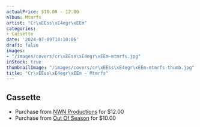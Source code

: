 ```yaml
---
actualPrice: $10.00 - 12.00
album: Mtmrfs
artist: "Cr\xEEss\xE4egr\xEEm"
categories:
- Cassette
date: '2024-07-09T14:10:06'
draft: false
images:
- "/images/covers/cr\xEEss\xE4egr\xEEm-mtmrfs.jpg"
inStock: true
thumbnailImage: "/images/covers/cr\xEEss\xE4egr\xEEm-mtmrfs-thumb.jpg"
title: "Cr\xEEss\xE4egr\xEEm - Mtmrfs"
---
```


## Cassette
* Purchase from [NWN Productions](http://shop.nwnprod.com/index.php?route=product/product&path=73&product_id=31558&sort=pd.name&order=ASC) for $12.00
* Purchase from [Out Of Season](https://www.outofseasonlabel.com/products/crissaegrim-mtmrfs-cassette-tape) for $10.00
